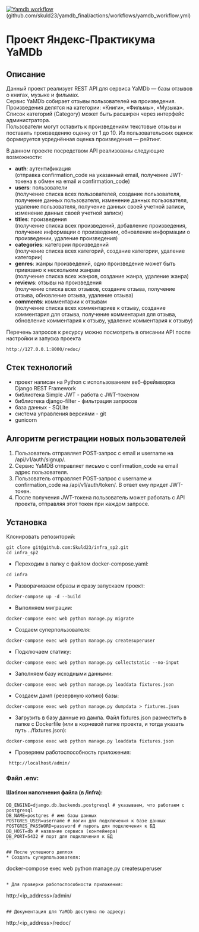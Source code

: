 [![Yamdb workflow](https://github.com/Skuld23/yamdb_final/actions/workflows/yamdb_workflow.yml/badge.svg)](https://github.com/Skuld23/yamdb_final/actions/workflows/yamdb_workflow.yml)(github.com/skuld23/yamdb_final/actions/workflows/yamdb_workflow.yml)
# Проект Яндекс-Практикума YaMDb

## Описание 
Данный проект реализует REST API для сервиса YaMDb — базы отзывов о книгах, музыке и фильмах.<br>
Сервис YaMDb собирает отзывы пользователей на произведения. Произведения делятся на категории: «Книги», «Фильмы», «Музыка». Список категорий (Category) может быть расширен через интерфейс администратора.<br>
Пользователи могут оставить к произведениям текстовые отзывы и поставить произведению оценку от 1 до 10. Из пользовательских оценок формируется усреднённая оценка произведения — рейтинг.

В данном проекте посредством API реализованы следующие возможности:

- **auth**: аутентификация<br>
  (отправка confirmation_code на указанный email, получение JWT-токена в обмен на email и confirmation_code)
- **users**: пользователи<br>
  (получение списка всех пользователей, создание пользователя, получение данных пользователя, изменение данных пользователя, удаление пользователя, получение данных своей учетной записи, изменение данных своей учетной записи)
- **titles**: произведения<br>
  (получение списка всех произведений, добавление произведения, получение информации о произведении, обновление информации о произведении, удаление произведения)
- **categories**: категории произведений<br>
  (получение списка всех категорий, создание категории, удаление категории)
- **genres**: жанры произведений, одно произведение может быть привязано к нескольким жанрам<br>
  (получение списка всех жанров, создание жанра, удаление жанра)
- **reviews**: отзывы на произведения<br>
  (получение списка всех отзывов, создание отзыва, получение отзыва, обновление отзыва, удаление отзыва)
- **comments**: комментарии к отзывам<br>
  (получение списка всех комментариев к отзыву, создание комментария для отзыва, получение комментария для отзыва, обновление комментария к отзыву, удаление комментария к отзыву)

Перечень запросов к ресурсу можно посмотреть в описании API после настройки и запуска проекта

```
http://127.0.0.1:8000/redoc/
```

## Стек технологий
- проект написан на Python с использованием веб-фреймворка Django REST Framework
- библиотека Simple JWT - работа с JWT-токеном
- библиотека django-filter - фильтрация запросов
- база данных - SQLite
- система управления версиями - git
- gunicorn

## Алгоритм регистрации новых пользователей

1. Пользователь отправляет POST-запрос с email и username на /api/v1/auth/signup/.
2. Сервис YaMDB отправляет письмо с confirmation_code на email адрес пользователя.
3. Пользователь отправляет POST-запрос с username и confirmation_code на /api/v1/auth/token/. В ответ ему придет JWT-токен.
4. После получения JWT-токена пользователь может работать с API проекта, отправляя этот токен при каждом запросе.

## Установка
Клонировать репозиторий:

```
git clone git@github.com:Skuld23/infra_sp2.git
cd infra_sp2
```

* Переходим в папку с файлом docker-compose.yaml:

```
cd infra
```

* Разворачиваем образы и сразу запускаем проект:

```
docker-compose up -d --build
```

* Выполняем миграции:

```
docker-compose exec web python manage.py migrate
```

* Создаем суперпользователя:

```
docker-compose exec web python manage.py createsuperuser
```

* Подключаем статику:

```
docker-compose exec web python manage.py collectstatic --no-input
```

* Заполняем базу исходными данными:

```
docker-compose exec web python manage.py loaddata fixtures.json
```

* Создаем дамп (резервную копию) базы:

```
docker-compose exec web python manage.py dumpdata > fixtures.json
```

* Загрузить в базу данные из дампа. Файл fixtures.json разместить в папке с Dockerfile (или в корневой папке проекта, и тогда указать путь ../fixtures.json):

```
docker-compose exec web python manage.py loaddata fixtures.json
```

* Проверяем работоспособность приложения:

```
 http://localhost/admin/
```

### Файл .env:
#### Шаблон наполнения файла (в /infra):
```
DB_ENGINE=django.db.backends.postgresql # указываем, что работаем с postgresql
DB_NAME=postgres # имя базы данных
POSTGRES_USER=username # логин для подключения к базе данных
POSTGRES_PASSWORD=password # пароль для подключения к БД 
DB_HOST=db # название сервиса (контейнера)
DB_PORT=5432 # порт для подключения к БД 
``

## После успешного деплоя
* Создать суперпользователя:
```
docker-compose exec web python manage.py createsuperuser
```

* Для проверки работоспособности приложения:
```
http:/<ip_address>/admin/
```

## Документация для YaMDb доступна по адресу:
```
http:/<ip_address>/redoc/
```

